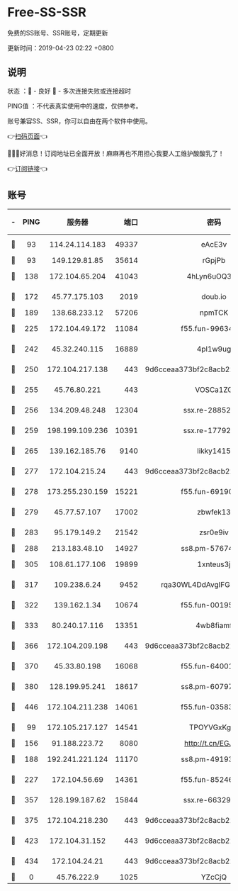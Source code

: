 # Free-SS-SSR

免费的SS账号、SSR账号，定期更新

更新时间：2019-04-23 02:22 +0800

## 说明

状态     ：🙂 - 良好 🙁 - 多次连接失败或连接超时

PING值   ：不代表真实使用中的速度，仅供参考。

账号兼容SS、SSR，你可以自由在两个软件中使用。

👉[扫码页面](https://liesauer.github.io/Free-SS-SSR/)👈

🎉🎉🎉好消息！订阅地址已全面开放！麻麻再也不用担心我要人工维护酸酸乳了！

👉[订阅链接](https://www.liesauer.net/yogurt/subscribe?ACCESS_TOKEN=DAYxR3mMaZAsaqUb)👈

## 账号

|-|PING|服务器|端口|密码|加密方式|区域|
|:----:|:----:|:-----:|-----:|:----:|:----:|:----:|
|🙂|93|114.24.114.183|49337|eAcE3v|chacha20-ietf|TW|
|🙂|93|149.129.81.85|35614|rGpjPb|rc4-md5|HK|
|🙂|138|172.104.65.204|41043|4hLyn6uOQ3hU|aes-256-cfb|JP|
|🙂|172|45.77.175.103|2019|doub.io|aes-128-ctr|SG|
|🙂|189|138.68.233.12|57206|npmTCK|rc4-md5|US|
|🙂|225|172.104.49.172|11084|f55.fun-99634855|aes-256-cfb|SG|
|🙂|242|45.32.240.115|16889|4pl1w9ug|aes-256-cfb|AU|
|🙂|250|172.104.217.138|443|9d6cceaa373bf2c8acb22e60b6a58be6|aes-256-cfb|US|
|🙂|255|45.76.80.221|443|VOSCa1ZG|aes-256-cfb|DE|
|🙂|256|134.209.48.248|12304|ssx.re-28852325|aes-256-cfb|US|
|🙂|259|198.199.109.236|10391|ssx.re-17792971|aes-256-cfb|US|
|🙂|265|139.162.185.76|9140|likky1415|aes-256-cfb|DE|
|🙂|277|172.104.215.24|443|9d6cceaa373bf2c8acb22e60b6a58be6|aes-256-cfb|US|
|🙂|278|173.255.230.159|15221|f55.fun-69190393|aes-256-cfb|US|
|🙂|279|45.77.57.107|17002|zbwfek13|aes-256-cfb|GB|
|🙂|283|95.179.149.2|21542|zsr0e9iv|aes-256-cfb|NL|
|🙂|288|213.183.48.10|14927|ss8.pm-57674644|rc4-md5|RU|
|🙂|305|108.61.177.106|19899|1xnteus3j|aes-256-cfb|FR|
|🙂|317|109.238.6.24|9452|rqa30WL4DdAvgIFG6Fs3znzTa|aes-256-cfb|FR|
|🙂|322|139.162.1.34|10674|f55.fun-00195102|aes-256-cfb|SG|
|🙂|333|80.240.17.116|13351|4wb8fiamf|aes-256-cfb|DE|
|🙂|366|172.104.209.198|443|9d6cceaa373bf2c8acb22e60b6a58be6|aes-256-cfb|US|
|🙂|370|45.33.80.198|16068|f55.fun-64001749|aes-256-cfb|US|
|🙂|380|128.199.95.241|18617|ss8.pm-60797363|aes-256-cfb|SG|
|🙂|446|172.104.211.238|14061|f55.fun-03583408|aes-256-cfb|US|
|🙂|99|172.105.217.127|14541|TPOYVGxKglpi|aes-256-cfb|JP|
|🙂|156|91.188.223.72|8080|http://t.cn/EGJIyrl|rc4-md5|RU|
|🙂|188|192.241.221.124|11170|ss8.pm-49193662|aes-256-cfb|US|
|🙂|227|172.104.56.69|14361|f55.fun-85246360|aes-256-cfb|SG|
|🙂|357|128.199.187.62|15844|ssx.re-66329792|aes-256-cfb|SG|
|🙂|375|172.104.218.230|443|9d6cceaa373bf2c8acb22e60b6a58be6|aes-256-cfb|US|
|🙂|423|172.104.31.152|443|9d6cceaa373bf2c8acb22e60b6a58be6|aes-256-cfb|US|
|🙂|434|172.104.24.21|443|9d6cceaa373bf2c8acb22e60b6a58be6|aes-256-cfb|US|
|🙁|0|45.76.222.9|1025|YZcCjQ|rc4-md5|JP|
